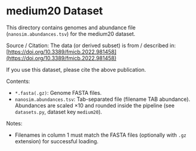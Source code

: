 # medium20 Dataset

This directory contains genomes and abundance file (`nanosim.abundances.tsv`) for the medium20 dataset.

Source / Citation:
The data (or derived subset) is from / described in:
[https://doi.org/10.3389/fmicb.2022.981458](https://doi.org/10.3389/fmicb.2022.981458)

If you use this dataset, please cite the above publication.

Contents:
- `*.fasta(.gz)`: Genome FASTA files.
- `nanosim.abundances.tsv`: Tab-separated file (filename TAB abundance). Abundances are scaled ×10 and rounded inside the pipeline (see `datasets.py`, dataset key `medium20`).

Notes:
- Filenames in column 1 must match the FASTA files (optionally with `.gz` extension) for successful loading.
